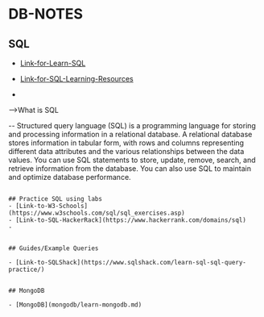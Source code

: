 # DB-NOTES


## SQL 

- [Link-for-Learn-SQL](sql/learn-sql.md)

- [Link-for-SQL-Learning-Resources](sql/learning-resources.md)

- ```
-->What is SQL 

-- Structured query language (SQL) is a programming language for storing and 
processing information in a relational database. A relational database stores 
information in tabular form, with rows and columns representing different 
data attributes and the various relationships between the data values. 
You can use SQL statements to store, update, remove, search, and retrieve information from the database. 
You can also use SQL to maintain and optimize database performance.
```

## Practice SQL using labs
- [Link-to-W3-Schools](https://www.w3schools.com/sql/sql_exercises.asp)
- [Link-to-SQL-HackerRack](https://www.hackerrank.com/domains/sql)
- 


## Guides/Example Queries

- [Link-to-SQLShack](https://www.sqlshack.com/learn-sql-sql-query-practice/)


## MongoDB

- [MongoDB](mongodb/learn-mongodb.md)


